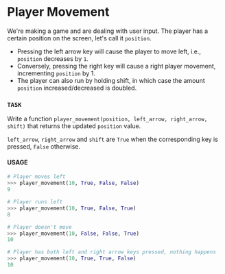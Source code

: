 # Player Movement

We're making a game and are dealing with user input.
The player has a certain position on the screen, let's call it `position`.

- Pressing the left arrow key will cause the player to move left, i.e., `position` decreases by `1`.
- Conversely, pressing the right key will cause a right player movement, incrementing `position` by 1.
- The player can also run by holding shift, in which case the amount `position` increased/decreased is doubled.

### `TASK`

Write a function `player_movement(position, left_arrow, right_arrow, shift)` that returns the updated `position` value.

`left_arrow`, `right_arrow` and `shift` are `True` when the corresponding key is pressed, `False` otherwise.

#### USAGE

```python
# Player moves left
>>> player_movement(10, True, False, False)
9

# Player runs left
>>> player_movement(10, True, False, True)
8

# Player doesn't move
>>> player_movement(10, False, False, True)
10

# Player has both left and right arrow keys pressed, nothing happens
>>> player_movement(10, True, True, False)
10
```
